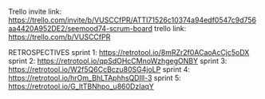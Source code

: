 Trello invite link: https://trello.com/invite/b/VUSCCfPR/ATTI71526c10374a94edf0547c9d756aa4420A952DE2/seemood74-scrum-board
trello link: https://trello.com/b/VUSCCfPR

RETROSPECTIVES
sprint 1: https://retrotool.io/8mRZr2f0ACaoAcCjc5oDX
sprint 2: https://retrotool.io/qpSdOHcCMnoWzhgegONBY
sprint 3: https://retrotool.io/W2f5Q6CcBczu80SG4joLP
sprint 4: https://retrotool.io/hrOm_BhLTAphhsQDIll-3
sprint 5: https://retrotool.io/G_ltTBNhpo_u860DzIaqY
